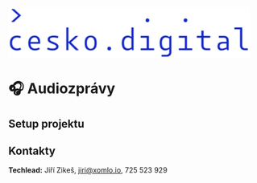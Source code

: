 ![cesko.digital](cesko-digital_logo.png)

# 🎧 Audiozprávy

## Setup projektu

## Kontakty

**Techlead:** Jiří Zikeš, jiri@xomlo.io, 725 523 929
